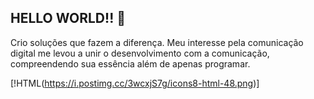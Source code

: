 ## HELLO WORLD!! 👋

Crio soluções que fazem a diferença. Meu interesse pela comunicação digital me levou a unir o desenvolvimento com a comunicação, compreendendo sua essência além de apenas programar.

[!HTML(https://i.postimg.cc/3wcxjS7g/icons8-html-48.png)]


